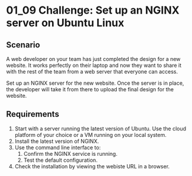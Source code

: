 # 01_09 Challenge: Set up an NGINX server on Ubuntu Linux

## Scenario
A web developer on your team has just completed the design for a new website.  It works perfectly on their laptop and now they want to share it with the rest of the team from a web server that everyone can access.

Set up an NGINX server for the new website.  Once the server is in place, the developer will take it from there to upload the final design for the website.

## Requirements
1. Start with a server running the latest version of Ubuntu.  Use the cloud platform of your choice or a VM running on your local system.
1. Install the latest version of NGINX.
1. Use the command line interface to:
    1. Confirm the NGINX service is running.
    1. Test the default configuration.
1. Check the installation by viewing the webiste URL in a browser.
